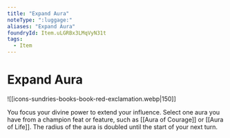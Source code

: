 ```yaml
---
title: "Expand Aura"
noteType: ":luggage:"
aliases: "Expand Aura"
foundryId: Item.uLGRBx3LMqVyN31t
tags:
  - Item
---
```


# Expand Aura
![[icons-sundries-books-book-red-exclamation.webp|150]]

You focus your divine power to extend your influence. Select one aura you have from a champion feat or feature, such as [[Aura of Courage]] or [[Aura of Life]]. The radius of the aura is doubled until the start of your next turn.
